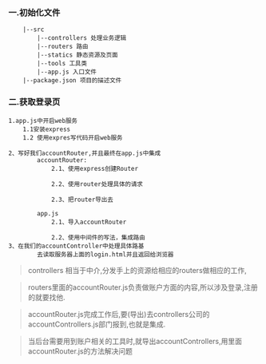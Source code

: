### 一.初始化文件
```
    |--src
		|--controllers 处理业务逻辑
		|--routers 路由
		|--statics 静态资源及页面
		|--tools 工具类
		|--app.js 入口文件
    |--package.json 项目的描述文件
```
### 二.获取登录页

```
1.app.js中开启web服务
    1.1安装express
    1.2 使用expres写代码开启web服务

2、写好我们accountRouter,并且最终在app.js中集成
		accountRouter:
			2.1、使用express创建Router
			
			2.2、使用router处理具体的请求
			
			2.3、把router导出去
			
	    app.js
			2.1、导入accountRouter
			
			2.2、使用中间件的写法，集成路由
3、在我们的accountController中处理具体路基
		去读取服务器上面的login.html并且返回给浏览器
```




















> controllers 相当于中介,分发手上的资源给相应的routers做相应的工作,

>routers里面的accountRouter.js负责做账户方面的内容,所以涉及登录,注册的就要找他.

>accountRouter.js完成工作后,要(导出)去controllers公司的accountControllers.js部门报到,也就是集成.

>当后台需要用到账户相关的工具时,就导出accountControllers,用里面accountRouter.js的方法解决问题